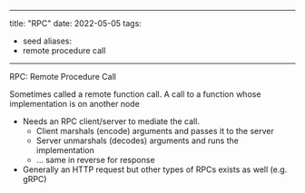 
---
title: "RPC"
date: 2022-05-05
tags:
- seed
aliases:
- remote procedure call
---

RPC: Remote Procedure Call

Sometimes called a remote function call. A call to a function whose implementation is on another node

- Needs an RPC client/server to mediate the call.
	- Client marshals (encode) arguments and passes it to the server
	- Server unmarshals (decodes) arguments and runs the implementation
	- ... same in reverse for response
- Generally an HTTP request but other types of RPCs exists as well (e.g. gRPC)